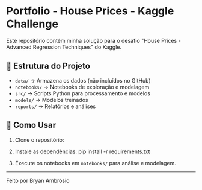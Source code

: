 # Portfolio - House Prices - Kaggle Challenge

Este repositório contém minha solução para o desafio "House Prices - Advanced Regression Techniques" do Kaggle.

## 📂 Estrutura do Projeto
- `data/` → Armazena os dados (não incluídos no GitHub)
- `notebooks/` → Notebooks de exploração e modelagem
- `src/` → Scripts Python para processamento e modelos
- `models/` → Modelos treinados
- `reports/` → Relatórios e análises

## 📌 Como Usar
1. Clone o repositório:  

2. Instale as dependências:
pip install -r requirements.txt

3. Execute os notebooks em `notebooks/` para análise e modelagem.

---
Feito por Bryan Ambrósio
